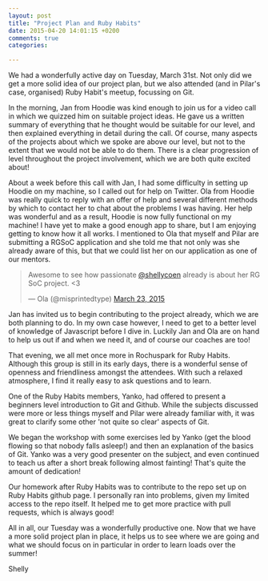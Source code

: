 ```yaml
---
layout: post
title: "Project Plan and Ruby Habits"
date: 2015-04-20 14:01:15 +0200
comments: true
categories:

---
```



We had a wonderfully active day on Tuesday, March 31st. Not only did we get a
more solid idea of our project plan, but we also attended (and in Pilar's case,
organised) Ruby Habit's meetup, focussing on Git.  

In the morning, Jan from Hoodie was kind enough to join us for a video call in
which we quizzed him on suitable project ideas. He gave us a written summary of
everything that he thought would be suitable for our level, and then explained
everything in detail during the call. Of course, many aspects of the projects
about which we spoke are above our level, but not to the extent that we would not
be able to do them. There is a clear progression of level throughout the project
involvement, which we are both quite excited about!  

About a week before this call with Jan, I had some difficulty in setting up Hoodie
on my machine, so I called out for help on Twitter. Ola from Hoodie was really
quick to reply with an offer of help and several different methods by which to
contact her to chat about the problems I was having. Her help was wonderful and
as a result, Hoodie is now fully functional on my machine! I have yet to make a
good enough app to share, but I am enjoying getting to know how it all works. I
mentioned to Ola that myself and Pilar are submitting a RGSoC application and
she told me that not only was she already aware of this, but that we could list
her on our application as one of our mentors.  

<blockquote class="twitter-tweet" lang="en"><p>Awesome to see how passionate <a href="https://twitter.com/shellycoen">@shellycoen</a> already is about her RG SoC project. &lt;3</p>&mdash; Ola (@misprintedtype) <a href="https://twitter.com/misprintedtype/status/580112494024372224">March 23, 2015</a></blockquote> <script async src="//platform.twitter.com/widgets.js" charset="utf-8"></script>

Jan has invited us to begin contributing to the project already, which we are both
planning to do. In my own case however, I need to get to a better level of
knowledge of Javascript before I dive in. Luckily Jan and Ola are on hand to
help us out if and when we need it, and of course our coaches are too!  

That evening, we all met once more in Rochuspark for Ruby Habits. Although this
group is still in its early days, there is a wonderful sense of openness and
friendliness amongst the attendees. With such a relaxed atmosphere, I find it
really easy to ask questions and to learn.  

One of the Ruby Habits members, Yanko,  had offered to present a beginners level
introduction to Git and Github. While the subjects discussed were more or less
things myself and Pilar were already familiar with, it was great to clarify some
other 'not quite so clear' aspects of Git.

We began the workshop with some exercises led by Yanko (get the blood flowing so
that nobody falls asleep!) and then an explanation of the basics of Git. Yanko
was a very good presenter on the subject, and even continued to teach us after a
short break following almost fainting! That's quite the amount of dedication!  

Our homework after Ruby Habits was to contribute to the repo set up on Ruby Habits
github page. I personally ran into problems, given my limited access to the repo
itself. It helped me to get more practice with pull requests, which is always
good!  

All in all, our Tuesday was a wonderfully productive one. Now that we have a more
solid project plan in place, it helps us to see where we are going and what we
should focus on in particular in order to learn loads over the summer!  

Shelly
